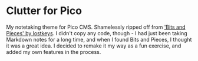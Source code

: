# Clutter for Pico

My notetaking theme for Pico CMS. Shamelessly ripped off from ['Bits and Pieces' by lostkeys](https://github.com/lostkeys/Bits-and-Pieces-Theme-for-Pico). I didn't copy any code, though - I had just been taking Markdown notes for a long time, and when I found Bits and Pieces, I thought it was a great idea. I decided to remake it my way as a fun exercise, and added my own features in the process.